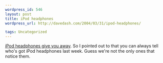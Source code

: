 ```yaml
--- 
wordpress_id: 546
layout: post
title: iPod headphones
wordpress_url: http://davedash.com/2004/03/31/ipod-headphones/

tags: Uncategorized
---
```


<a href="http://www.macnn.com/news/24028">iPod headphones give you away</a>.  So I pointed out to  that you can always tell who's got iPod headphones last week.  Guess we're not the only ones that notice them.
